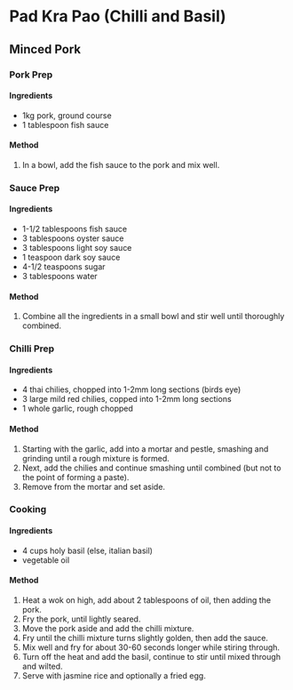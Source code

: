 # Pad Kra Pao (Chilli and Basil)

## Minced Pork

### Pork Prep

#### Ingredients

* 1kg pork, ground course
* 1 tablespoon fish sauce

#### Method

1. In a bowl, add the fish sauce to the pork and mix well.

### Sauce Prep

#### Ingredients

* 1-1/2 tablespoons fish sauce
* 3 tablespoons oyster sauce
* 3 tablespoons light soy sauce
* 1 teaspoon dark soy sauce
* 4-1/2 teaspoons sugar
* 3 tablespoons water

#### Method

1. Combine all the ingredients in a small bowl and stir well until thoroughly combined.

### Chilli Prep

#### Ingredients

* 4 thai chilies, chopped into 1-2mm long sections (birds eye)
* 3 large mild red chilies, copped into 1-2mm long sections
* 1 whole garlic, rough chopped

#### Method

1. Starting with the garlic, add into a mortar and pestle, smashing and grinding until a rough mixture is formed.
1. Next, add the chilies and continue smashing until combined (but not to the point of forming a paste).
1. Remove from the mortar and set aside.

### Cooking

#### Ingredients

* 4 cups holy basil (else, italian basil)
* vegetable oil

#### Method

1. Heat a wok on high, add about 2 tablespoons of oil, then adding the pork.
1. Fry the pork, until lightly seared.
1. Move the pork aside and add the chilli mixture.
1. Fry until the chilli mixture turns slightly golden, then add the sauce.
1. Mix well and fry for about 30-60 seconds longer while stiring through.
1. Turn off the heat and add the basil, continue to stir until mixed through and wilted.
1. Serve with jasmine rice and optionally a fried egg.
